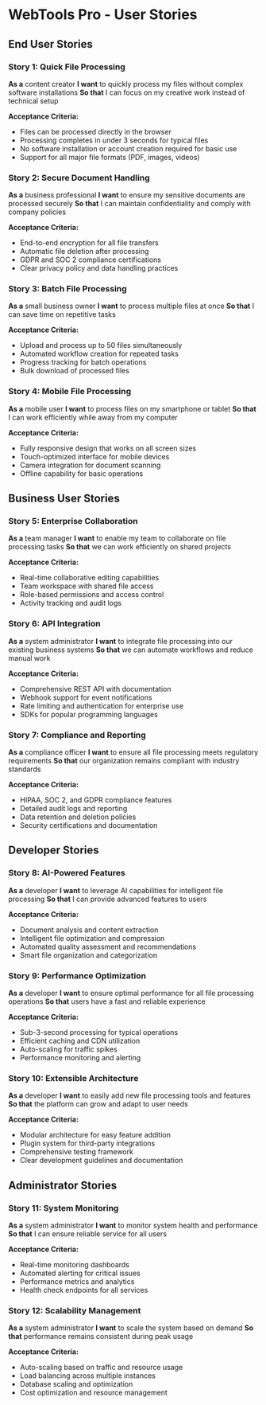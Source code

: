 # WebTools Pro - User Stories

## End User Stories

### Story 1: Quick File Processing
**As a** content creator
**I want** to quickly process my files without complex software installations
**So that** I can focus on my creative work instead of technical setup

**Acceptance Criteria:**
- Files can be processed directly in the browser
- Processing completes in under 3 seconds for typical files
- No software installation or account creation required for basic use
- Support for all major file formats (PDF, images, videos)

### Story 2: Secure Document Handling
**As a** business professional
**I want** to ensure my sensitive documents are processed securely
**So that** I can maintain confidentiality and comply with company policies

**Acceptance Criteria:**
- End-to-end encryption for all file transfers
- Automatic file deletion after processing
- GDPR and SOC 2 compliance certifications
- Clear privacy policy and data handling practices

### Story 3: Batch File Processing
**As a** small business owner
**I want** to process multiple files at once
**So that** I can save time on repetitive tasks

**Acceptance Criteria:**
- Upload and process up to 50 files simultaneously
- Automated workflow creation for repeated tasks
- Progress tracking for batch operations
- Bulk download of processed files

### Story 4: Mobile File Processing
**As a** mobile user
**I want** to process files on my smartphone or tablet
**So that** I can work efficiently while away from my computer

**Acceptance Criteria:**
- Fully responsive design that works on all screen sizes
- Touch-optimized interface for mobile devices
- Camera integration for document scanning
- Offline capability for basic operations

## Business User Stories

### Story 5: Enterprise Collaboration
**As a** team manager
**I want** to enable my team to collaborate on file processing tasks
**So that** we can work efficiently on shared projects

**Acceptance Criteria:**
- Real-time collaborative editing capabilities
- Team workspace with shared file access
- Role-based permissions and access control
- Activity tracking and audit logs

### Story 6: API Integration
**As a** system administrator
**I want** to integrate file processing into our existing business systems
**So that** we can automate workflows and reduce manual work

**Acceptance Criteria:**
- Comprehensive REST API with documentation
- Webhook support for event notifications
- Rate limiting and authentication for enterprise use
- SDKs for popular programming languages

### Story 7: Compliance and Reporting
**As a** compliance officer
**I want** to ensure all file processing meets regulatory requirements
**So that** our organization remains compliant with industry standards

**Acceptance Criteria:**
- HIPAA, SOC 2, and GDPR compliance features
- Detailed audit logs and reporting
- Data retention and deletion policies
- Security certifications and documentation

## Developer Stories

### Story 8: AI-Powered Features
**As a** developer
**I want** to leverage AI capabilities for intelligent file processing
**So that** I can provide advanced features to users

**Acceptance Criteria:**
- Document analysis and content extraction
- Intelligent file optimization and compression
- Automated quality assessment and recommendations
- Smart file organization and categorization

### Story 9: Performance Optimization
**As a** developer
**I want** to ensure optimal performance for all file processing operations
**So that** users have a fast and reliable experience

**Acceptance Criteria:**
- Sub-3-second processing for typical operations
- Efficient caching and CDN utilization
- Auto-scaling for traffic spikes
- Performance monitoring and alerting

### Story 10: Extensible Architecture
**As a** developer
**I want** to easily add new file processing tools and features
**So that** the platform can grow and adapt to user needs

**Acceptance Criteria:**
- Modular architecture for easy feature addition
- Plugin system for third-party integrations
- Comprehensive testing framework
- Clear development guidelines and documentation

## Administrator Stories

### Story 11: System Monitoring
**As a** system administrator
**I want** to monitor system health and performance
**So that** I can ensure reliable service for all users

**Acceptance Criteria:**
- Real-time monitoring dashboards
- Automated alerting for critical issues
- Performance metrics and analytics
- Health check endpoints for all services

### Story 12: Scalability Management
**As a** system administrator
**I want** to scale the system based on demand
**So that** performance remains consistent during peak usage

**Acceptance Criteria:**
- Auto-scaling based on traffic and resource usage
- Load balancing across multiple instances
- Database scaling and optimization
- Cost optimization and resource management
